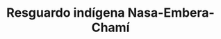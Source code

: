 ---
title: Resguardo indígena Nasa-Embera-Chamí
nombre_comunidad: Resguardo indígena Nasa-Embera-Chamí
municipio: Buenaventura
departamento: Valle del Cauca
descripcion: "Constuído en el año 2000, el resguardo está conformado por indigenas de los pueblos Nasa y Embera cada uno cuenta con un sistema de gobierno propio; Cabildo mayor en la comunidad Nasa y Consejería en la comunidad Embera Chamí Aizama. Reconocidos por la Unidad de Víctimas como Sujeto de Reparación Colectiva, la ruta de reparación colectiva está pendiente por iniciar.  Hacen parte de la  Asociación de Cabildos Indígenas del Valle del\_ Cauca Región Pacífico - ACIVA y de la Organización Regional Indígena del Valle del Cauca -\_ORIVAC."
num_personas: 579
num_familias: 175
min_distancia_casco_urbano: 60
km_distancia_casco_urbano: 48
vias_acceso: Muy buenas condiciones, doble calzada
infraestructura_comunitaria:
  - Institución Educativa Nachasin
  - ' Cancha de fútbol'
  - ' Caseta comunal Comunidad Nasa'
  - |-

    Caseta comunal comunidad Embera Chamí
notas_infraestructura_comunitaria: null
liderazgo_comunidad:
  - >-
    Los escenarios de toma de decisiones en el marco del gobierno propio están a
    cargo de los jóvenes del resguardo. Las autoridades que conforman el cabildo
    y la consejería de cada comunidad son: Mayor - secretario - Financiero -
    Cacique y Guardia. Cuentan además con coordinadores para cada ámbito del
    plan de vida: Salud - Cultura - Comunicaciones - Deportes y juventud.
inclusion_diversidad_genero: "Cabildo del Resguardo Indígena Nasa Gobierno Propio Embera Chamí Consejería 6 autoridades- Guardia indígena (5 años – Guardia de presentación) Formación en Primeros Auxilios- Movimiento Juvenil  80% de la población es joven – Grupo ambiental.\nArticulación con Proceso político\_ en Cauca: Toribio, Caloto, Corinto y Santander de Quilichao. Valle del Cauca: Trujillo, Vijes y Cañón de Garrapatas."
comentarios_conectividad: |-
  Señal regular en algunas zonas con operador (wom, movistar)
  señal activa con (claro y Tigo)
  la institución educativa cuenta con conexión de internet con operador"
punto_SOLE: null
comentarios_punto_SOLE: []
ppales_actividades_economicas_vocacion_productiva:
  - Economías propias - soberanía alimentaria y trueque
  - ' Prácticas Agrícolas (huerta -plátano - hortalizas - frutales)'
  - 'Turismo Comunitario: Balneario La Delfina (Nasa Kiwe)'
  - Tejidos en Lana - chaquiras y mostacilla
  - ' Senderos Ecológicos'
  - ' Cultivos de Caña'
comentarios_ppales_actividades_economicas_vocacion_productiva: null
comunidad_sostenible_uso_suelo: null
org_con_proyeccion: []
servicios_publicos_comunidades_focalizadas:
  - >-
    Acueductos Comunitarios: Toma de Agua Ubicada en zona de Reserva Forestal –
    Protegido por la Guardia Indígena
  - ' Baterías Sanitarias'
  - ' Energía Eléctrica - EPSA CELSIA'
comunidades_focalizadas_educacion_infraestructura_educativa:
  - >-
    Institución  Educativa Agropecuaria: Nasachin – Intercultural - PEC: 480
    estudiantes Pueblos Indígenas: Nasa - inga - Embera - Eperara Siapidara y
    Wounam
  - ' -Afrocolombianos y población Campesina.'
comunidades_focalizadas_practicas_organizativas: []
conectividad_minima: Regular
iniciativas_priorizadas: []
org_focalizada: []
riesgo: null
otros_programas_USAID: []
alianzas_colaboradores: []
posibilidad_iniciativas_conjuntas_aliados_2: []
actividades_ocio:
  - 'Cultura Nasa: Sek Buy - Saakhelu - Chapux - refrescamiento de bastones'
  - ' Embera Chamí: Eadora - Celebración Comunitaria de la Menarca - Banecuá – Ritual de ofrenda madre tierra  Paruká – Ritual de presentación de las niñas y niños para conformar familias.'
medios_comunicacion_narrativas_locales: []
num_visitas_realizadas: null
num_diagnosticos_rurales_participativos_realizados: null
infraestructura_salud_atencion_psicosocial: []
notas_infraestructura_salud_atencion_psicosocial: >-
  A través del programa, el HOSPITAL DISTRITAL LUIS ABLANQUE DE LA PLATA en el
  Distrito de Buenaventura, habilitó el servicio de psicología, fonoaudiología y
  fisioterapia.
num_visitas_predio: null
url: /reportes/resguardo-indigena-nasa-embera-chami
layout: comunidad
download_file: /reportes/resguardo-indigena-nasa-embera-chami.pdf

---
